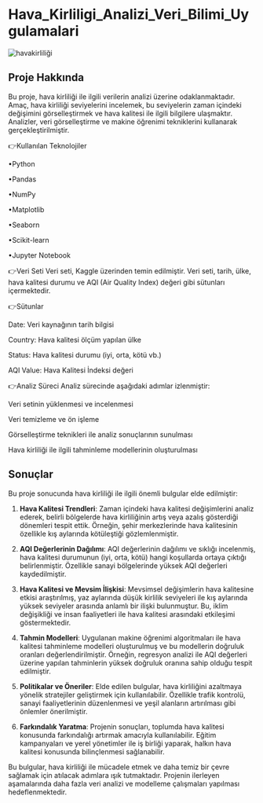 # Hava_Kirliligi_Analizi_Veri_Bilimi_Uygulamalari

![havakirliliği](https://github.com/user-attachments/assets/b7bcbd6a-a68b-49f7-9ba6-e12a467ddb29)


## Proje Hakkında

Bu proje, hava kirliliği ile ilgili verilerin analizi üzerine odaklanmaktadır. Amaç, hava kirliliği seviyelerini incelemek, bu seviyelerin zaman içindeki değişimini görselleştirmek ve hava kalitesi ile ilgili bilgilere ulaşmaktır. Analizler, veri görselleştirme ve makine öğrenimi tekniklerini kullanarak gerçekleştirilmiştir.


👉Kullanılan Teknolojiler 

•Python 

•Pandas

•NumPy

•Matplotlib

•Seaborn

•Scikit-learn

•Jupyter Notebook

👉Veri Seti
Veri seti, Kaggle üzerinden temin edilmiştir. Veri seti, tarih, ülke, hava kalitesi durumu ve AQI (Air Quality Index) değeri gibi sütunları içermektedir.

👉Sütunlar

Date: Veri kaynağının tarih bilgisi

Country: Hava kalitesi ölçüm yapılan ülke

Status: Hava kalitesi durumu (iyi, orta, kötü vb.)

AQI Value: Hava Kalitesi İndeksi değeri

👉Analiz Süreci
Analiz sürecinde aşağıdaki adımlar izlenmiştir:

Veri setinin yüklenmesi ve incelenmesi

Veri temizleme ve ön işleme

Görselleştirme teknikleri ile analiz sonuçlarının sunulması

Hava kirliliği ile ilgili tahminleme modellerinin oluşturulması

## Sonuçlar

Bu proje sonucunda hava kirliliği ile ilgili önemli bulgular elde edilmiştir:

1. **Hava Kalitesi Trendleri**: Zaman içindeki hava kalitesi değişimlerini analiz ederek, belirli bölgelerde hava kirliliğinin artış veya azalış gösterdiği dönemleri tespit ettik. Örneğin, şehir merkezlerinde hava kalitesinin özellikle kış aylarında kötüleştiği gözlemlenmiştir.

2. **AQI Değerlerinin Dağılımı**: AQI değerlerinin dağılımı ve sıklığı incelenmiş, hava kalitesi durumunun (iyi, orta, kötü) hangi koşullarda ortaya çıktığı belirlenmiştir. Özellikle sanayi bölgelerinde yüksek AQI değerleri kaydedilmiştir.

3. **Hava Kalitesi ve Mevsim İlişkisi**: Mevsimsel değişimlerin hava kalitesine etkisi araştırılmış, yaz aylarında düşük kirlilik seviyeleri ile kış aylarında yüksek seviyeler arasında anlamlı bir ilişki bulunmuştur. Bu, iklim değişikliği ve insan faaliyetleri ile hava kalitesi arasındaki etkileşimi göstermektedir.

4. **Tahmin Modelleri**: Uygulanan makine öğrenimi algoritmaları ile hava kalitesi tahminleme modelleri oluşturulmuş ve bu modellerin doğruluk oranları değerlendirilmiştir. Örneğin, regresyon analizi ile AQI değerleri üzerine yapılan tahminlerin yüksek doğruluk oranına sahip olduğu tespit edilmiştir.

5. **Politikalar ve Öneriler**: Elde edilen bulgular, hava kirliliğini azaltmaya yönelik stratejiler geliştirmek için kullanılabilir. Özellikle trafik kontrolü, sanayi faaliyetlerinin düzenlenmesi ve yeşil alanların artırılması gibi önlemler önerilmiştir.

6. **Farkındalık Yaratma**: Projenin sonuçları, toplumda hava kalitesi konusunda farkındalığı artırmak amacıyla kullanılabilir. Eğitim kampanyaları ve yerel yönetimler ile iş birliği yaparak, halkın hava kalitesi konusunda bilinçlenmesi sağlanabilir.

Bu bulgular, hava kirliliği ile mücadele etmek ve daha temiz bir çevre sağlamak için atılacak adımlara ışık tutmaktadır. Projenin ilerleyen aşamalarında daha fazla veri analizi ve modelleme çalışmaları yapılması hedeflenmektedir.

